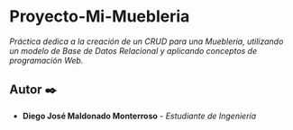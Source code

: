# Proyecto-Mi-Muebleria

_Práctica dedica a la creación de un CRUD para una Muebleria, utilizando un modelo de Base de Datos Relacional
y aplicando conceptos de programación Web._

## Autor ✒️

* **Diego José Maldonado Monterroso** - *Estudiante de Ingeniería*